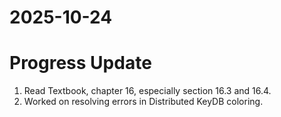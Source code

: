 # 2025-10-24

# Progress Update
1. Read Textbook, chapter 16, especially section 16.3 and 16.4.
2. Worked on resolving errors in Distributed KeyDB coloring.
